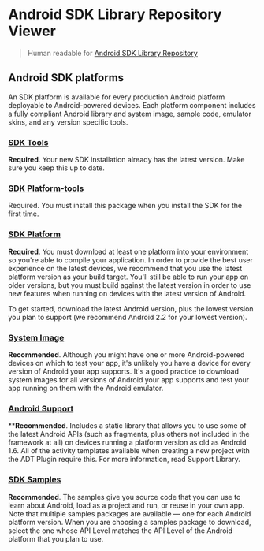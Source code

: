 # Android SDK Library Repository Viewer

> Human readable for [Android SDK Library Repository](http://dl-ssl.google.com/android/repository/repository-8.xml)

## Android SDK platforms

An SDK platform is available for every production Android platform deployable to Android-powered devices. Each platform component includes a fully compliant Android library and system image, sample code, emulator skins, and any version specific tools.

### [SDK Tools](http://hariadi.github.io/viewer/tool.html)

**Required**. Your new SDK installation already has the latest version. Make sure you keep this up to date.

### [SDK Platform-tools](http://hariadi.github.io/viewer/platform-tool.html)

Required. You must install this package when you install the SDK for the first time.

### [SDK Platform](http://hariadi.github.io/viewer/platform.html)

**Required**. You must download at least one platform into your environment so you're able to compile your application. In order to provide the best user experience on the latest devices, we recommend that you use the latest platform version as your build target. You'll still be able to run your app on older versions, but you must build against the latest version in order to use new features when running on devices with the latest version of Android.

To get started, download the latest Android version, plus the lowest version you plan to support (we recommend Android 2.2 for your lowest version).

### [System Image](http://hariadi.github.io/viewer/system-image.html)

**Recommended**. Although you might have one or more Android-powered devices on which to test your app, it's unlikely you have a device for every version of Android your app supports. It's a good practice to download system images for all versions of Android your app supports and test your app running on them with the Android emulator.

### [Android Support](http://hariadi.github.io/viewer/addon.html)

****Recommended**. Includes a static library that allows you to use some of the latest Android APIs (such as fragments, plus others not included in the framework at all) on devices running a platform version as old as Android 1.6. All of the activity templates available when creating a new project with the ADT Plugin require this. For more information, read Support Library.

### [SDK Samples](http://hariadi.github.io/viewer/sample.html)

**Recommended**. The samples give you source code that you can use to learn about Android, load as a project and run, or reuse in your own app. Note that multiple samples packages are available — one for each Android platform version. When you are choosing a samples package to download, select the one whose API Level matches the API Level of the Android platform that you plan to use.

